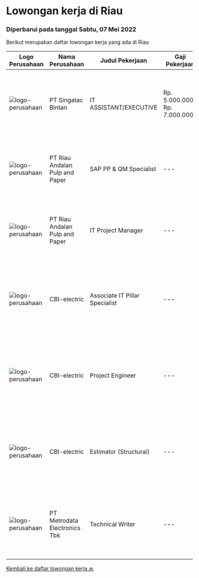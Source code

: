 
  # Lowongan kerja di Riau

  ### Diperbarui pada tanggal Sabtu, 07 Mei 2022

  Berikut merupakan daftar lowongan kerja yang ada di Riau

  |Logo Perusahaan | Nama Perusahaan | Judul Pekerjaan | Gaji Pekerjaan | Lokasi | Deskripsi | Tanggal diunggah | Pranala |
  | -------------- | --------------- | --------------- | --------- | --------- | -------------- | ------- | ----------- |
  |![logo-perusahaan](https://i.ibb.co/sqvTCh9/112815900-stock-vector-no-image-available-icon-flat-vector.webp)|PT Singatac Bintan|IT ASSISTANT/EXECUTIVE|Rp. 5.000.000-Rp. 7.000.000|Riau|Job DescriptionProvision of IT support to the local and remote end users relating to computer hardware and software issues.Administer domain user...|Sabtu, 30 April 2022|https://www.jobstreet.co.id/id/job/it-assistant-executive-3871065?token=0~89385c08-911f-4ac6-9c1c-f5f8f54d45b7&sectionRank=1&jobId=jobstreet-id-job-3871065|
|![logo-perusahaan](https://image-service-cdn.seek.com.au/16069a76311f9c9350f42cd0ada7928627b3f274/ee4dce1061f3f616224767ad58cb2fc751b8d2dc)|PT Riau Andalan Pulp and Paper|SAP PP & QM Specialist|---|Riau|Responsibilities: Part of the APRIL IT &amp; Digital team Provide expertise in SAP PP &amp; QM modules Experience in other SAP SD module will be an...|Kamis, 21 April 2022|https://www.jobstreet.co.id/id/job/sap-pp-qm-specialist-3853680?token=0~89385c08-911f-4ac6-9c1c-f5f8f54d45b7&sectionRank=2&jobId=jobstreet-id-job-3853680|
|![logo-perusahaan](https://image-service-cdn.seek.com.au/1cbc2bb2833016eb89f4c08435ee8e7db8e43f63/ee4dce1061f3f616224767ad58cb2fc751b8d2dc)|PT Riau Andalan Pulp and Paper|IT Project Manager|---|Riau|Leads the digital transformation Program for Group’s company in Pulp &amp; Paper to ensure high adoption of technology to drive efficiency and to...|Selasa, 12 April 2022|https://www.jobstreet.co.id/id/job/it-project-manager-3853695?token=0~89385c08-911f-4ac6-9c1c-f5f8f54d45b7&sectionRank=3&jobId=jobstreet-id-job-3853695|
|![logo-perusahaan](https://i.ibb.co/sqvTCh9/112815900-stock-vector-no-image-available-icon-flat-vector.webp)|CBI-electric|Associate IT Pillar Specialist|---|Batam|Job Overview:To fulfill a new role of SPC Admin in Batam’s Projects.  SPC is the application to plan, produce and progressing fabrication workpack in...|Jumat, 06 Mei 2022|https://www.jobstreet.co.id/id/job/associate-it-pillar-specialist-1031298156?token=0~89385c08-911f-4ac6-9c1c-f5f8f54d45b7&sectionRank=4&jobId=jobstreet-id-job-1031298156|
|![logo-perusahaan](https://i.ibb.co/sqvTCh9/112815900-stock-vector-no-image-available-icon-flat-vector.webp)|CBI-electric|Project Engineer|---|Batam|Job Overview:Needed by Project to fill in the Project Engineers RoleKey Tasks and Responsibilities: Create/monitoring summary Fabrication &amp;...|Jumat, 06 Mei 2022|https://www.jobstreet.co.id/id/job/project-engineer-1031298236?token=0~89385c08-911f-4ac6-9c1c-f5f8f54d45b7&sectionRank=5&jobId=jobstreet-id-job-1031298236|
|![logo-perusahaan](https://i.ibb.co/sqvTCh9/112815900-stock-vector-no-image-available-icon-flat-vector.webp)|CBI-electric|Estimator (Structural)|---|Batam|Job Overview:Hire experience estimator to handle project AFC estimate due to project requirementKey Tasks and Responsibilities: To estimate structural...|Jumat, 06 Mei 2022|https://www.jobstreet.co.id/id/job/estimator-structural-1031340967?token=0~89385c08-911f-4ac6-9c1c-f5f8f54d45b7&sectionRank=6&jobId=jobstreet-id-job-1031340967|
|![logo-perusahaan](https://image-service-cdn.seek.com.au/0d75518309b56a3cff39daa569b0ba02cc7a22f2/ee4dce1061f3f616224767ad58cb2fc751b8d2dc)|PT Metrodata Electronics Tbk|Technical Writer|---|Riau|Qualification : Candidate must possess at least a Bachelor's Degree, Computer Science/Information Technology At least 1 year(s) of working...|Jumat, 15 April 2022|https://www.jobstreet.co.id/id/job/technical-writer-1031306683?token=0~89385c08-911f-4ac6-9c1c-f5f8f54d45b7&sectionRank=7&jobId=jobstreet-id-job-1031306683|


  [Kembali ke daftar lowongan kerja 🔙](../README.md#daftar-lowongan-kerja)
  